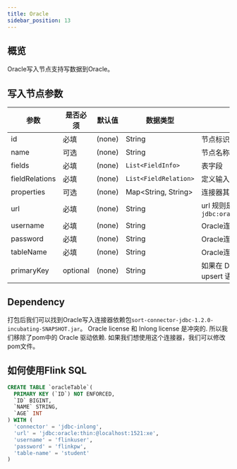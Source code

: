 ```yaml
---
title: Oracle
sidebar_position: 13
---
```

## 概览

Oracle写入节点支持写数据到Oracle。

## 写入节点参数

|  参数 | 是否必须  |  默认值 |  数据类型 | 描述  |
|---|---|---|---|---|
|id|必填|(none)|String|节点标识|
|name|可选|(none)|String|节点名称|
|fields|必填|(none)|`List<FieldInfo>`|表字段|
|fieldRelations|必填|(none)|`List<FieldRelation>`|定义输入和输出字段的映射关系|
|properties|可选|(none)|Map<String, String>|连接器其他参数|
|url|必填|(none)|String|url 规则是 `jdbc:oracle:thin:@localhost:1521:database`|
|username|必填|(none)|String| Oracle连接的用户名|
|password|必填|(none)|String|Oracle连接的密码|
|tableName|必填|(none)|String|Oracle连接的表|
|primaryKey|optional|(none)|String|如果在 DDL 中定义了主键，JDBC sink 将使用 upsert 语义而不是普通的 INSERT 语句。|

## Dependency

打包后我们可以找到Oracle写入连接器依赖包`sort-connector-jdbc-1.2.0-incubating-SNAPSHOT.jar`。
Oracle license 和 Inlong license 是冲突的. 所以我们移除了pom中的 Oracle 驱动依赖. 如果我们想使用这个连接器，我们可以修改pom文件。

## 如何使用Flink SQL

```sql
CREATE TABLE `oracleTable`(
  PRIMARY KEY (`ID`) NOT ENFORCED,
  `ID` BIGINT,
  `NAME` STRING,
  `AGE` INT
) WITH (
  'connector' = 'jdbc-inlong',
  'url' = 'jdbc:oracle:thin:@localhost:1521:xe',
  'username' = 'flinkuser',
  'password' = 'flinkpw',
  'table-name' = 'student'
)
```